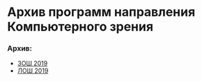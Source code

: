 # Архив программ направления Компьютерного зрения

### Архив:

* [ЗОШ 2019](https://github.com/ml-dafe/cv_mipt_olymp_school/tree/master/Lite/2019_Winter)
* [ЛОШ 2019](https://github.com/ml-dafe/cv_mipt_olymp_school/tree/master/Lite/2019_Summer)
